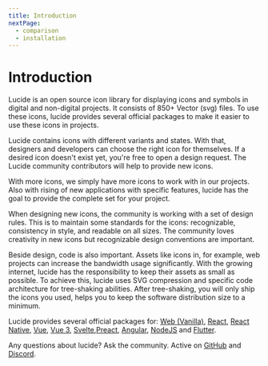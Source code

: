 ```yaml
---
title: Introduction
nextPage:
  - comparison
  - installation
---
```


# Introduction
Lucide is an open source icon library for displaying icons and symbols in digital and non-digital projects. It consists of 850+ Vector (svg) files. To use these icons, lucide provides several official packages to make it easier to use these icons in projects.

Lucide contains icons with different variants and states. With that, designers and developers can choose the right icon for themselves. If a desired icon doesn't exist yet, you're free to open a design request. The Lucide community contributors will help to provide new icons. 

With more icons, we simply have more icons to work with in our projects. Also with rising of new applications with specific features, lucide has the goal to provide the complete set for your project.

When designing new icons, the community is working with a set of design rules. This is to maintain some standards for the icons: recognizable, consistency in style, and readable on all sizes. The community loves creativity in new icons but recognizable design conventions are important.

Beside design, code is also important. Assets like icons in, for example, web projects can increase the bandwidth usage significantly. With the growing internet, lucide has the responsibility to keep their assets as small as possible. To achieve this, lucide uses SVG compression and specific code architecture for tree-shaking abilities. After tree-shaking, you will only ship the icons you used, helps you to keep the software distribution size to a minimum.

Lucide provides several official packages for: [Web (Vanilla)](https://lucide.dev/docs/lucide), [React](https://lucide.dev/docs/lucide-react), [React Native](https://lucide.dev/docs/lucide-react-native), [Vue](https://lucide.dev/docs/lucide-vue), [Vue 3](https://lucide.dev/docs/lucide-vue-next), [Svelte](https://lucide.dev/docs/lucide-svelte),[Preact](https://lucide.dev/docs/lucide-preact), [Angular](https://lucide.dev/docs/lucide-angular), [NodeJS](https://lucide.dev/docs/lucide-static#nodejs) and [Flutter](https://lucide.dev/docs/lucide-flutter).

Any questions about lucide? Ask the community. Active on [GitHub](https://github.com/lucide-icons/lucide) and [Discord](https://discord.gg/EH6nSts).

